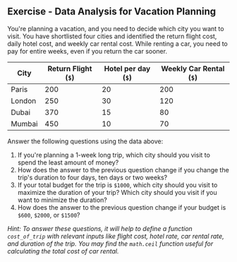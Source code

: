 ## Exercise - Data Analysis for Vacation Planning

You're planning a vacation, and you need to decide which city you want to visit. You have shortlisted four cities and identified the return flight cost, daily hotel cost, and weekly car rental cost. While renting a car, you need to pay for entire weeks, even if you return the car sooner.


| City | Return Flight (`$`) | Hotel per day (`$`) | Weekly Car Rental  (`$`) | 
|------|--------------------------|------------------|------------------------|
| Paris|       200                |       20         |          200           |
| London|      250                |       30         |          120           |
| Dubai|       370                |       15         |          80           |
| Mumbai|      450                |       10         |          70           |         


Answer the following questions using the data above:

1. If you're planning a 1-week long trip, which city should you visit to spend the least amount of money?
2. How does the answer to the previous question change if you change the trip's duration to four days, ten days or two weeks?
3. If your total budget for the trip is `$1000`, which city should you visit to maximize the duration of your trip? Which city should you visit if you want to minimize the duration?
4. How does the answer to the previous question change if your budget is `$600`, `$2000`, or `$1500`?

*Hint: To answer these questions, it will help to define a function `cost_of_trip` with relevant inputs like flight cost, hotel rate, car rental rate, and duration of the trip. You may find the `math.ceil` function useful for calculating the total cost of car rental.*